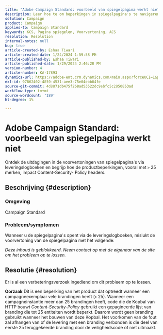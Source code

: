 ```yaml
---
title: "Adobe Campaign Standard: voorbeeld van spiegelpagina werkt niet"
description: Leer hoe te om beperkingen in spiegelpagina's te navigeren wanneer het toegang tot leveringslogboeken.
solution: Campaign
product: Campaign
applies-to: Campaign Standard
keywords: KCS, Pagina spiegelen, Voorvertoning, ACS
resolution: Resolution
internal-notes: null
bug: true
article-created-by: Eshaa Tiwari
article-created-date: 1/24/2024 1:59:58 PM
article-published-by: Eshaa Tiwari
article-published-date: 1/29/2024 2:46:20 PM
version-number: 4
article-number: KA-17893
dynamics-url: https://adobe-ent.crm.dynamics.com/main.aspx?forceUCI=1&pagetype=entityrecord&etn=knowledgearticle&id=94fe50d8-c0ba-ee11-a569-6045bd006268
exl-id: 97862402-4859-4531-aee3-75e04ebb04fe
source-git-commit: 4d8871db475f268ad53522dc9ebfc5c2850853ad
workflow-type: tm+mt
source-wordcount: '189'
ht-degree: 1%

---
```


# Adobe Campaign Standard: voorbeeld van spiegelpagina werkt niet


Ontdek de uitdagingen in de voorvertoningen van spiegelpagina&#39;s via leveringslogboeken en begrijp hoe de productbeperkingen, vooral met `>` 25 merken, impact Content-Security- Policy headers.

## Beschrijving {#description}


### <b>Omgeving</b>

Campaign Standard



### <b>Probleem/symptomen</b>

Wanneer u de spiegelpagina&#39;s opent via de leveringslogboeken, mislukt de voorvertoning van de spiegelpagina met het volgende:

*Deze inhoud is geblokkeerd. Neem contact op met de eigenaar van de site om het probleem op te lossen.*


## Resolutie {#resolution}


Er is al een verbeteringsverzoek ingediend om dit probleem op te lossen.


<b>Oorzaak</b>
Dit is een beperking van het product dat optreedt wanneer een campagneexemplaar vele brandingen heeft (`>`  25). Wanneer een campagneinstantie meer dan 25 brandingen heeft, code die de Kopbal van HTTP bouwt *Content-Security-Policy* gebruikt een gepagineerde lijst van branding die tot 25 entiteiten wordt beperkt. Daarom wordt geen branding gebruikt wanneer het bouwen van deze Kopbal. Het voorkomen van de fout zal afhangen van of de levering met een branding verbonden is die deel van eerste 25 teruggekeerde branding door de veiligheidscode of niet uitmaakt.
